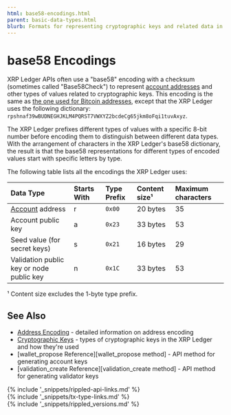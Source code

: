 ```yaml
---
html: base58-encodings.html
parent: basic-data-types.html
blurb: Formats for representing cryptographic keys and related data in base58 format.
---
```

# base58 Encodings

XRP Ledger APIs often use a "base58" encoding with a checksum (sometimes called "Base58Check") to represent [account addresses](accounts.html#addresses) and other types of values related to cryptographic keys. This encoding is the same as [the one used for Bitcoin addresses](https://en.bitcoin.it/wiki/Base58Check_encoding), except that the XRP Ledger uses the following dictionary: `rpshnaf39wBUDNEGHJKLM4PQRST7VWXYZ2bcdeCg65jkm8oFqi1tuvAxyz`.

The XRP Ledger prefixes different types of values with a specific 8-bit number before encoding them to distinguish between different data types. With the arrangement of characters in the XRP Ledger's base58 dictionary, the result is that the base58 representations for different types of encoded values start with specific letters by type.

The following table lists all the encodings the XRP Ledger uses:

| Data Type                                | Starts With | Type Prefix | Content size¹ | Maximum characters |
|:-----------------------------------------|:------------|:------------|:--------------|:--|
| [Account][] address                      | r           | `0x00`      | 20 bytes      | 35 |
| Account public key                       | a           | `0x23`      | 33 bytes      | 53 |
| Seed value (for secret keys)             | s           | `0x21`      | 16 bytes      | 29 |
| Validation public key or node public key | n           | `0x1C`      | 33 bytes      | 53 |

¹ Content size excludes the 1-byte type prefix.

[Account]: accounts.html

## See Also

- [Address Encoding](addresses.html#address-encoding) - detailed information on address encoding
- [Cryptographic Keys](cryptographic-keys.html) - types of cryptographic keys in the XRP Ledger and how they're used
- [wallet_propose Reference][wallet_propose method] - API method for generating account keys
- [validation_create Reference][validation_create method] - API method for generating validator keys


<!--{# common link defs #}-->
{% include '_snippets/rippled-api-links.md' %}			
{% include '_snippets/tx-type-links.md' %}			
{% include '_snippets/rippled_versions.md' %}
